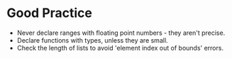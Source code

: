 # Good Practice 

- Never declare ranges with floating point numbers - they aren't precise.
- Declare functions with types, unless they are small.
- Check the length of lists to avoid 'element index out of bounds' errors.
